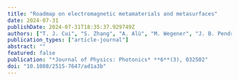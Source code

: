 ```yaml
---
title: "Roadmap on electromagnetic metamaterials and metasurfaces"
date: 2024-07-31
publishDate: 2024-07-31T18:35:37.929749Z
authors: ["T. J. Cui", "S. Zhang", "A. Alù", "M. Wegener", "J. B. Pendry", "J. Luo", "Y. Lai", "Z. Wang", "X. Lin", "H. Chen", "P. Chen", "R.-X. Wu", "Y. Yin", "P. Zhao", "H. Chen", "Y. Li", "Z. Zhou", "N. Engheta", "V. Asadchy", "C. Simovski", "S. Tretyakov", "B. Yang", "S. D. Campbell", "Y. Hao", "D. H. Werner", "S. Sun", "L. Zhou", "S. Xu", "H.-B. Sun", "Z. Zhou", "Z. Li", "G. Zheng", "X. Chen", "T. Li", "S. Zhu", "J. Zhou", "J. Zhao", "Z. Liu", "Y. Zhang", "Q. Zhang", "M. Gu", "S. Xiao", "Y. Liu", "X. Zhang", "Y. Tang", "G. Li", "T. Zentgraf", "K. Koshelev", "Y. Kivshar", "X. Li", "T. Badloe", "L. Huang", "J. Rho", "S. Wang", "D. P. Tsai", "A. Y. Bykov", "A. V. Krasavin", "A. V. Zayats", "C. McDonnell", "T. Ellenbogen", "X. Luo", "M. Pu", "F. J. Garcia-Vidal", "L. Liu", "Z. Li", "W. Tang", "H. F. Ma", "J. Zhang", "Y. Luo", "X. Zhang", "H. C. Zhang", "P. H. He", "L. P. Zhang", "X. Wan", "H. Wu", "S. Liu", "W. X. Jiang", "X. G. Zhang", "C.-W. Qiu", "Q. Ma", "C. Liu", "L. Li", "J. Han", "L. Li", "M. Cotrufo", "C. Caloz", "Z.-L. Deck-Léger", "A. Bahrami", "O. Céspedes", "E. Galiffi", "P. A. Huidobro", "Q. Cheng", "J. Y. Dai", "J. C. Ke", "L. Zhang", "V. Galdi", "M. Di Renzo"]
publication_types: ["article-journal"]
abstract: ""
featured: false
publication: "*Journal of Physics: Photonics* **6**(3), 032502"
doi: "10.1088/2515-7647/ad1a3b"
---
```


